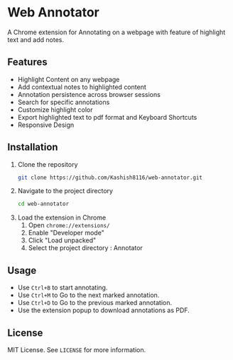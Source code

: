 # Web Annotator

A Chrome extension for Annotating on a webpage with feature of highlight text and add notes.

## Features

- Highlight Content on any webpage
- Add contextual notes to highlighted content
- Annotation persistence across browser sessions 
- Search for specific annotations
- Customize highlight color
- Export highlighted text to pdf format and Keyboard Shortcuts
- Responsive Design 

## Installation

1. Clone the repository
    ```sh
    git clone https://github.com/Kashish8116/web-annotator.git
    ```
2. Navigate to the project directory
    ```sh
    cd web-annotator
    ```
3. Load the extension in Chrome
    1. Open `chrome://extensions/`
    2. Enable "Developer mode"
    3. Click "Load unpacked"
    4. Select the project directory : Annotator 

## Usage

- Use `Ctrl+B` to start annotating.
- Use `Ctrl+M` to Go to the next marked annotation.
- Use `Ctrl+D` to Go to the previous marked annotation.
- Use the extension popup to download annotations as PDF.

## License

MIT License. See `LICENSE` for more information.
 
